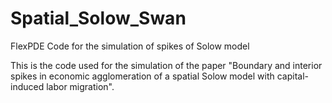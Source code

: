 # Spatial_Solow_Swan
FlexPDE Code for the simulation of spikes of Solow model


This is the code used for the simulation of the paper "Boundary and interior spikes in economic agglomeration of a spatial Solow model with capital-induced labor migration".
